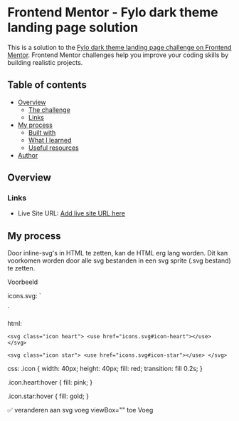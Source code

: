 # Frontend Mentor - Fylo dark theme landing page solution

This is a solution to the [Fylo dark theme landing page challenge on Frontend Mentor](https://www.frontendmentor.io/challenges/fylo-dark-theme-landing-page-5ca5f2d21e82137ec91a50fd). Frontend Mentor challenges help you improve your coding skills by building realistic projects.

## Table of contents

- [Overview](#overview)
  - [The challenge](#the-challenge)
  - [Links](#links)
- [My process](#my-process)
  - [Built with](#built-with)
  - [What I learned](#what-i-learned)
  - [Useful resources](#useful-resources)
- [Author](#author)

## Overview

### Links

- Live Site URL: [Add live site URL here](https://www.gerritvisser.nl/frontendmentor/challenges/28-fylo-dark-theme-landing-page)

## My process

Door inline-svg's in HTML te zetten, kan de HTML erg lang worden. Dit kan voorkomen worden door alle svg bestanden in een svg sprite (.svg bestand) te zetten.

Voorbeeld

icons.svg:
`<svg xmlns="http://www.w3.org/2000/svg" style="display: none;">
<symbol id="icon-heart" viewBox="0 0 24 24">
<path d="M12 21.35l-1.45-1.32C5.4 15.36 2 12.28 2 8.5 2 5.42 4.42 3 7.5 3c1.74 0 3.41 0.81 4.5 2.09C13.09 3.81 14.76 3 16.5 3 19.58 3 22 5.42 22 8.5c0 3.78-3.4 6.86-8.55 11.54L12 21.35z"/>
</symbol>

  <symbol id="icon-star" viewBox="0 0 24 24">
    <path d="M12 17.27L18.18 21l-1.64-7.03L22 9.24l-7.19-.61L12 2 9.19 8.63 2 9.24l5.46 4.73L5.82 21z"/>
  </symbol>
</svg>`

html:

`<svg class="icon heart">
  <use href="icons.svg#icon-heart"></use>
</svg>`

`<svg class="icon star">
  <use href="icons.svg#icon-star"></use>
</svg>`

css:
.icon {
width: 40px;
height: 40px;
fill: red;
transition: fill 0.2s;
}

.icon.heart:hover {
fill: pink;
}

.icon.star:hover {
fill: gold;
}

✅ veranderen aan svg
voeg viewBox="" toe
Voeg <title> toe als het toegankelijk moet zijn.
Gebruik fill="currentColor" voor kleurcontrole via CSS.

---

.footer\_\_list li:nth-of-type(4) {
margin-bottom: 2.5rem;
}

---

.access {
position: absolute;
left: 50%;
bottom: 0;
transform: translate(-50%, 50%);
width: 90%;
}

---

I had to set position: static on my `.cta__button--access` because it was inheriting absolute from `.cta__button`. By making it static, I put the button back into the normal flow, so it aligns correctly next to the input in the flex container without overlapping.

---

### Built with

- Semantic HTML5 markup
- Mobile-first workflow
- CSS Flexbox & Grid

### What I learned

## Author

- Website - [Gerrit Visser](https://www.gerritvisser.nl)
- LinkedIn - [@yourusername](https://www.linkedin.com/in/gerritvissernl/)
- Frontend Mentor - [@yourusername](https://www.frontendmentor.io/profile/gerritvisserNL)
